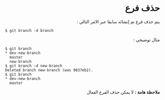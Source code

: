<div dir="rtl">

# حذف فرع 

يتم حذف فرع تم إنشائه سابقا عبر الامر التالي :

<div dir="ltr">

```
$ git branch -d branch
```

<div dir="rtl">

مثال توضيحي :

<div dir="ltr">

```
$ git branch
* dev-new-branch
  master
  new-branch
$ git branch -d new-branch
Deleted branch new-branch (was 9837eb2).
$ git branch
* dev-new-branch
  master
```

<div dir="rtl">

**ملاحظة هامة :**
لا يمكن حذف الفرع الفعال 
